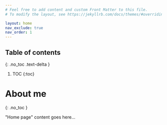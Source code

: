 ```yaml
---
# Feel free to add content and custom Front Matter to this file.
# To modify the layout, see https://jekyllrb.com/docs/themes/#overriding-theme-defaults

layout: home
nav_exclude: true
nav_order: 1
---
```


## Table of contents
{: .no_toc .text-delta }

1. TOC
{:toc}

# About me
{: .no_toc }

"Home page" content goes here...
